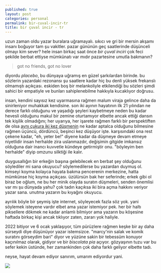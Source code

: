 ```yaml
---
published: true
layout: post
categories: personal
permalink: bir-cuval-incir-tr
title: bir çuval incir - tr
---
```

uzun zaman oldu yazar buralara uğramayalı. sıkıcı ve gri bir mersin akşamı insanı boğuyor tam şu vakitler. pazar gününün geç saatlerinde düşünceli olmayı kim sever? hele insan birkaç saat önce _bir çuval inciri_ çok feci şekilde berbat ettiyse mümkünatı var mıdır pazartesine umutla bakmanın?

> got no friends, got no lover

diyordu _placebo_, bu dünyaya uğramış en güzel şarkılardan birinde. bu sözlerin yazardaki rezonansı şu saatlere kadar hiç bu denli yüksek frekanslı olmamıştı açıkçası. eskiden boş bir melankoliyle etkilendiği bu sözleri şimdi sahici bir empatiyle ve bunları sahiplenebilme hakkıyla kucaklıyor doğrusu.

insan, kendini sayısız kez uyarmasına rağmen malum viraja gelince daha da sinirleniyor muhakkak kendisine. son iki ayının hayatının ilk 21 yılından ne derece farklı olduğunu ve yaşadığı şeyleri kaybetmeye neden bu kadar hevesli olduğunu makul bir zemine oturtamıyor elbette ancak ettiği dansın tek kişilik olmadığını; her uyarıya, her işarete rağmen farklı bir perspektiften de olsa [aynı çukura iki kez düşmenin](https://boraoden.net/ender-gelisen-osasuna-ataklari-tr) ne kadar aptalca olduğunu bilmesine rağmen üçüncü, dördüncü, beşinci kez düşüyor işte. karşısındaki ona rest çekene kadar, "eh, yeter be!" diyene kadar da düşmeye devam etmeye niyetlidir insan herhalde zira uslanmazdır, değişimin gitgide imkansız olduğuna dair inancı kuvvetle kündeye getirmiştir onu. "böyleyim ben herhalde" diyip omzunu silktiği ile kalır.

duygusallığın bir erkeğin başına gelebilecek en berbat şey olduğunu söylediler mi sana okuyucu? söylemedilerse bu yazardan duymuş ol. kimseyi koyma kolayca hayata bakma pencerenin merkezine, hatta mümkünse hiç koyma açıkçası. üzülürsün bak her seferinde; erkek gibi ol biraz be oğlum, ne bu her minik olayda suratın düşmeleri, senden önemlisi var mı şu dünyada yahu? çok tadın kaçıksa iki bira açma hakkını veriyor yazar sana. unutma yazarın bu kıyağını okuyucu.

ayrılık böyle bir şeymiş işte internet, söyleyecek fazla söz yok. yani söylemek isteyene vardır elbet ama yazar istemiyor pek. her bir haltı piksellere dökmek ne kadar anlamlı bilmiyor ama yazarın bu köşesine haftada birkaç kişi ancak tıklıyor zaten, zararı yok haliyle.

2022 bitiyor ve 6 ocak yaklaşıyor, tüm pürüzlere rağmen keşke bir ay daha sürseydi diye düşünüyor yazar istemsizce. "marcy'nin salak ve komik suratını görseydim bari" diyor ve yüzüne sakin bir tebessüm konuyor kaçınılmaz olarak, gidiyor ve bir _biscolata pia_ açıyor. gözyaşının tuzu var bu sefer kekin üstünde, her zamankinden çok daha farklı geliyor elbette tadı.

neyse, hayat devam ediyor sanırım, umarım ediyordur yani.

![]({{site.baseurl}}/images/marcy1.jpg)
